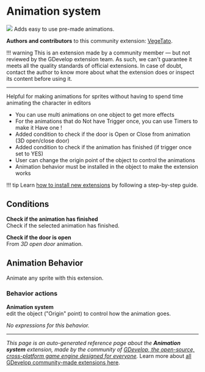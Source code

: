 # Animation system

<img src="https://resources.gdevelop-app.com/assets/Icons/Line Hero Pack/Master/SVG/Videogames/Videogames_videogame_pacman_ghost_character_play.svg" class="extension-icon"></img>
Adds easy to use pre-made animations.

**Authors and contributors** to this community extension: [VegeTato](https://gd.games/VegeTato).

!!! warning
    This is an extension made by a community member — but not reviewed
    by the GDevelop extension team. As such, we can't guarantee it
    meets all the quality standards of official extensions. In case of
    doubt, contact the author to know more about what the extension
    does or inspect its content before using it.

---

Helpful for making animations for sprites without having to spend time animating the character in editors

- You can use multi animations on one object to get more effects
- For the animations that do Not have Trigger once, you can use Timers to make it Have one !
- Added condition to check if the door is Open or Close from animation (3D open/close door)
- Added condition to check if the animation has finished (if trigger once set to YES)
- User can change the origin point of the object to control the animations
- Animation behavior must be installed in the object to make the extension works

!!! tip
    Learn [how to install new extensions](/gdevelop5/extensions/search) by following a step-by-step guide.

## Conditions

**Check if the animation has finished**  
Check if the selected animation has finished.

**Check if the door is open**  
From *3D open door* animation.



## Animation Behavior 

Animate any sprite with this extension. 

### Behavior actions

**Animation system**  
edit the object ("Origin" point) to control how the animation goes.

_No expressions for this behavior._



---

*This page is an auto-generated reference page about the **Animation system** extension, made by the community of [GDevelop, the open-source, cross-platform game engine designed for everyone](https://gdevelop.io/).* Learn more about [all GDevelop community-made extensions here](/gdevelop5/extensions).